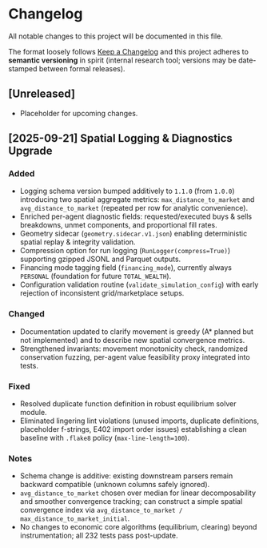 # Changelog

All notable changes to this project will be documented in this file.

The format loosely follows [Keep a Changelog](https://keepachangelog.com/en/1.0.0/) and this project adheres to **semantic versioning** in spirit (internal research tool; versions may be date-stamped between formal releases).

## [Unreleased]
- Placeholder for upcoming changes.

## [2025-09-21] Spatial Logging & Diagnostics Upgrade
### Added
- Logging schema version bumped additively to `1.1.0` (from `1.0.0`) introducing two spatial aggregate metrics: `max_distance_to_market` and `avg_distance_to_market` (repeated per row for analytic convenience).
- Enriched per-agent diagnostic fields: requested/executed buys & sells breakdowns, unmet components, and proportional fill rates.
- Geometry sidecar (`geometry.sidecar.v1.json`) enabling deterministic spatial replay & integrity validation.
- Compression option for run logging (`RunLogger(compress=True)`) supporting gzipped JSONL and Parquet outputs.
- Financing mode tagging field (`financing_mode`), currently always `PERSONAL` (foundation for future `TOTAL_WEALTH`).
- Configuration validation routine (`validate_simulation_config`) with early rejection of inconsistent grid/marketplace setups.

### Changed
- Documentation updated to clarify movement is greedy (A* planned but not implemented) and to describe new spatial convergence metrics.
- Strengthened invariants: movement monotonicity check, randomized conservation fuzzing, per-agent value feasibility proxy integrated into tests.

### Fixed
- Resolved duplicate function definition in robust equilibrium solver module.
- Eliminated lingering lint violations (unused imports, duplicate definitions, placeholder f-strings, E402 import order issues) establishing a clean baseline with `.flake8` policy (`max-line-length=100`).

### Notes
- Schema change is additive: existing downstream parsers remain backward compatible (unknown columns safely ignored).
- `avg_distance_to_market` chosen over median for linear decomposability and smoother convergence tracking; can construct a simple spatial convergence index via `avg_distance_to_market / max_distance_to_market_initial`.
- No changes to economic core algorithms (equilibrium, clearing) beyond instrumentation; all 232 tests pass post-update.
